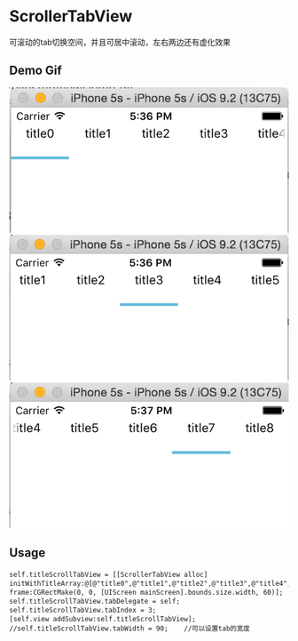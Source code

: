# ScrollerTabView
可滚动的tab切换空间，并且可居中滚动，左右两边还有虚化效果

## Demo Gif
![Alt Text](https://github.com/liya328/ScrollerTabView/blob/master/ScrollerTabViewDemo/ScrollerTabViewShot1.png)
![Alt Text](https://github.com/liya328/ScrollerTabView/blob/master/ScrollerTabViewDemo/ScrollerTabViewShot2.png)
![Alt Text](https://github.com/liya328/ScrollerTabView/blob/master/ScrollerTabViewDemo/ScrollerTabViewShot3.png)

## Usage
```
self.titleScrollTabView = [[ScrollerTabView alloc] initWithTitleArray:@[@"title0",@"title1",@"title2",@"title3",@"title4",@"title5",@"title6",@"title7",@"title8"] frame:CGRectMake(0, 0, [UIScreen mainScreen].bounds.size.width, 60)];
self.titleScrollTabView.tabDelegate = self;
self.titleScrollTabView.tabIndex = 3;
[self.view addSubview:self.titleScrollTabView];
//self.titleScrollTabView.tabWidth = 90;    //可以设置tab的宽度
```
